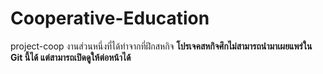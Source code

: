 # Cooperative-Education
project-coop
งานส่วนหนึ่งที่ได้ทำจากที่ฝึกสหกิจ
<b>**โปรเจคสหกิจศึกไม่สามารถนำมาเผยแพร่ใน Git นี้ได้ แต่สามารถเปิดดูให้ต่อหน้าได้**</b>
